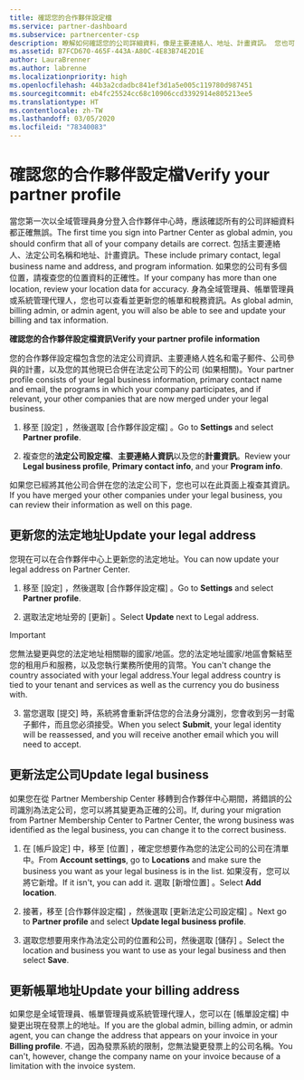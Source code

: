 ```yaml
---
title: 確認您的合作夥伴設定檔
ms.service: partner-dashboard
ms.subservice: partnercenter-csp
description: 瞭解如何確認您的公司詳細資料，像是主要連絡人、地址、計畫資訊。 您也可以更新您的法定和帳單地址。
ms.assetid: B7FCD670-465F-443A-A80C-4E83B74E2D1E
author: LauraBrenner
ms.author: labrenne
ms.localizationpriority: high
ms.openlocfilehash: 44b3a2cdadbc841ef3d1a5e005c119780d987451
ms.sourcegitcommit: eb4fc25524cc68c10906ccd3392914e805213ee5
ms.translationtype: HT
ms.contentlocale: zh-TW
ms.lasthandoff: 03/05/2020
ms.locfileid: "78340083"
---
```

# <a name="verify-your-partner-profile"></a><span data-ttu-id="18150-104">確認您的合作夥伴設定檔</span><span class="sxs-lookup"><span data-stu-id="18150-104">Verify your partner profile</span></span>

<span data-ttu-id="18150-105">當您第一次以全域管理員身分登入合作夥伴中心時，應該確認所有的公司詳細資料都正確無誤。</span><span class="sxs-lookup"><span data-stu-id="18150-105">The first time you sign into Partner Center as global admin, you should confirm that all of your company details are correct.</span></span> <span data-ttu-id="18150-106">包括主要連絡人、法定公司名稱和地址、計畫資訊。</span><span class="sxs-lookup"><span data-stu-id="18150-106">These include primary contact, legal business name and address, and program information.</span></span> <span data-ttu-id="18150-107">如果您的公司有多個位置，請複查您的位置資料的正確性。</span><span class="sxs-lookup"><span data-stu-id="18150-107">If your company has more than one location, review your location data for accuracy.</span></span> <span data-ttu-id="18150-108">身為全域管理員、帳單管理員或系統管理代理人，您也可以查看並更新您的帳單和稅務資訊。</span><span class="sxs-lookup"><span data-stu-id="18150-108">As global admin, billing admin, or admin agent, you will also be able to see and update your billing and tax information.</span></span> 

<span data-ttu-id="18150-109">**確認您的合作夥伴設定檔資訊**</span><span class="sxs-lookup"><span data-stu-id="18150-109">**Verify your partner profile information**</span></span>

<span data-ttu-id="18150-110">您的合作夥伴設定檔包含您的法定公司資訊、主要連絡人姓名和電子郵件、公司參與的計畫，以及您的其他現已合併在法定公司下的公司 (如果相關)。</span><span class="sxs-lookup"><span data-stu-id="18150-110">Your partner profile consists of your legal business information, primary contact name and email, the programs in which your company participates, and if relevant, your other companies that are now merged under your legal business.</span></span>

1.  <span data-ttu-id="18150-111">移至 [設定]  ，然後選取 [合作夥伴設定檔]  。</span><span class="sxs-lookup"><span data-stu-id="18150-111">Go to **Settings** and select **Partner profile**.</span></span>

2.  <span data-ttu-id="18150-112">複查您的**法定公司設定檔**、**主要連絡人資訊**以及您的**計畫資訊**。</span><span class="sxs-lookup"><span data-stu-id="18150-112">Review your **Legal business profile**, **Primary contact info**, and your **Program info**.</span></span>

<span data-ttu-id="18150-113">如果您已經將其他公司合併在您的法定公司下，您也可以在此頁面上複查其資訊。</span><span class="sxs-lookup"><span data-stu-id="18150-113">If you have merged your other companies under your legal business, you can review their information as well on this page.</span></span>

## <a name="update-your-legal-address"></a><span data-ttu-id="18150-114">更新您的法定地址</span><span class="sxs-lookup"><span data-stu-id="18150-114">Update your legal address</span></span>

<span data-ttu-id="18150-115">您現在可以在合作夥伴中心上更新您的法定地址。</span><span class="sxs-lookup"><span data-stu-id="18150-115">You can now update your legal address on Partner Center.</span></span>

1. <span data-ttu-id="18150-116">移至 [設定]  ，然後選取 [合作夥伴設定檔]  。</span><span class="sxs-lookup"><span data-stu-id="18150-116">Go to **Settings** and select **Partner profile**.</span></span> 

2. <span data-ttu-id="18150-117">選取法定地址旁的 [更新]  。</span><span class="sxs-lookup"><span data-stu-id="18150-117">Select **Update** next to Legal address.</span></span> 

>[!Important]
><span data-ttu-id="18150-118">您無法變更與您的法定地址相關聯的國家/地區。您的法定地址國家/地區會繫結至您的租用戶和服務，以及您執行業務所使用的貨幣。</span><span class="sxs-lookup"><span data-stu-id="18150-118">You can't change the country associated with your legal address.Your legal address country is tied to your tenant and services as well as the currency you do business with.</span></span> 

3. <span data-ttu-id="18150-119">當您選取 [提交]  時，系統將會重新評估您的合法身分識別，您會收到另一封電子郵件，而且您必須接受。</span><span class="sxs-lookup"><span data-stu-id="18150-119">When you select **Submit**, your legal identity will be reassessed, and you will receive another email which you will need to accept.</span></span>

## <a name="update-legal-business"></a><span data-ttu-id="18150-120">更新法定公司</span><span class="sxs-lookup"><span data-stu-id="18150-120">Update legal business</span></span>

<span data-ttu-id="18150-121">如果您在從 Partner Membership Center 移轉到合作夥伴中心期間，將錯誤的公司識別為法定公司，您可以將其變更為正確的公司。</span><span class="sxs-lookup"><span data-stu-id="18150-121">If, during your migration from Partner Membership Center to Partner Center, the wrong business was identified as the legal business, you can change it to the correct business.</span></span>

1. <span data-ttu-id="18150-122">在 [帳戶設定]  中，移至 [位置]  ，確定您想要作為您的法定公司的公司在清單中。</span><span class="sxs-lookup"><span data-stu-id="18150-122">From **Account settings**, go to **Locations** and make sure the business you want as your legal business is in the list.</span></span> <span data-ttu-id="18150-123">如果沒有，您可以將它新增。</span><span class="sxs-lookup"><span data-stu-id="18150-123">If it isn't, you can add it.</span></span> <span data-ttu-id="18150-124">選取 [新增位置]  。</span><span class="sxs-lookup"><span data-stu-id="18150-124">Select **Add location**.</span></span>

2.    <span data-ttu-id="18150-125">接著，移至 [合作夥伴設定檔]  ，然後選取 [更新法定公司設定檔]  。</span><span class="sxs-lookup"><span data-stu-id="18150-125">Next go to **Partner profile** and select **Update legal business profile**.</span></span>

3.    <span data-ttu-id="18150-126">選取您想要用來作為法定公司的位置和公司，然後選取 [儲存]  。</span><span class="sxs-lookup"><span data-stu-id="18150-126">Select the location and business you want to use as your legal business and then select **Save**.</span></span>

## <a name="update-your-billing-address"></a><span data-ttu-id="18150-127">更新帳單地址</span><span class="sxs-lookup"><span data-stu-id="18150-127">Update your billing address</span></span>

<span data-ttu-id="18150-128">如果您是全域管理員、帳單管理員或系統管理代理人，您可以在 [帳單設定檔]  中變更出現在發票上的地址。</span><span class="sxs-lookup"><span data-stu-id="18150-128">If you are the global admin, billing admin, or admin agent, you can change the address that appears on your invoice in your **Billing profile**.</span></span> <span data-ttu-id="18150-129">不過，因為發票系統的限制，您無法變更發票上的公司名稱。</span><span class="sxs-lookup"><span data-stu-id="18150-129">You can't, however, change the company name on your invoice because of a limitation with the invoice system.</span></span>

 


